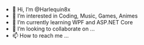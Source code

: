 - 👋 Hi, I’m @Harlequin8x
- 👀 I’m interested in Coding, Music, Games, Animes
- 🌱 I’m currently learning WPF and ASP.NET Core
- 💞️ I’m looking to collaborate on ...
- 📫 How to reach me ...

<!---
Harlequin8x/Harlequin8x is a ✨ special ✨ repository because its `README.md` (this file) appears on your GitHub profile.
You can click the Preview link to take a look at your changes.
--->
